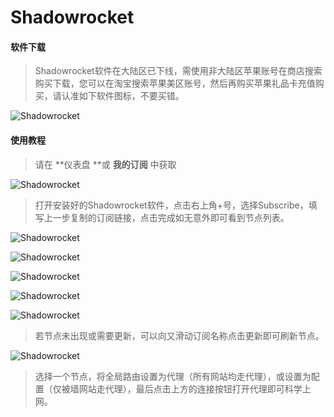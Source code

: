 # Shadowrocket



#### 软件下载

> Shadowrocket软件在大陆区已下线，需使用非大陆区苹果账号在商店搜索购买下载，您可以在淘宝搜索苹果美区账号，然后再购买苹果礼品卡充值购买，请认准如下软件图标，不要买错。

![Shadowrocket](https://1mgy.com/rj/ios/sh/ico.png)

#### 使用教程

> 请在 **仪表盘 **或 **我的订阅** 中获取

![Shadowrocket](https://1mgy.com/rj/dy.jpg)

> 打开安装好的Shadowrocket软件，点击右上角+号，选择Subscribe，填写上一步复制的订阅链接，点击完成如无意外即可看到节点列表。

![Shadowrocket](https://1mgy.com/rj/ios/sh/1.jpg)

![Shadowrocket](https://1mgy.com/rj/ios/sh/2.jpg)

![Shadowrocket](https://1mgy.com/rj/ios/sh/3.jpg)

![Shadowrocket](https://1mgy.com/rj/ios/sh/4.png)

![Shadowrocket](https://1mgy.com/rj/ios/sh/5.jpg)

> 若节点未出现或需要更新，可以向又滑动订阅名称点击更新即可刷新节点。

![Shadowrocket](https://1mgy.com/rj/ios/sh/6.jpg)

> 选择一个节点，将全局路由设置为代理（所有网站均走代理），或设置为配置（仅被墙网站走代理），最后点击上方的连接按钮打开代理即可科学上网。
